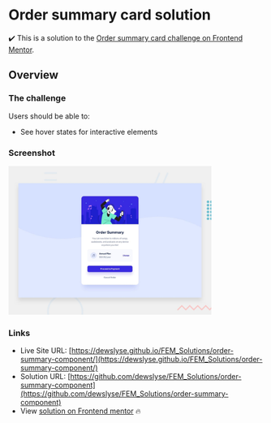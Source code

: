 # Order summary card solution

:heavy_check_mark: This is a solution to the [Order summary card challenge on Frontend Mentor](https://www.frontendmentor.io/challenges/order-summary-component-QlPmajDUj).

## Overview

### The challenge

Users should be able to:

- See hover states for interactive elements

### Screenshot

<img src="./design/desktop-preview.jpg" alt="screenshot" width="400"/>
  
### Links

- Live Site URL: [https://dewslyse.github.io/FEM_Solutions/order-summary-component/](https://dewslyse.github.io/FEM_Solutions/order-summary-component/)
- Solution URL: [https://github.com/dewslyse/FEM_Solutions/order-summary-component](https://github.com/dewslyse/FEM_Solutions/order-summary-component)
- View [solution on Frontend mentor](https://www.frontendmentor.io/solutions/order-summary-component-with-sass-GlP4zQdBP) :fire:
